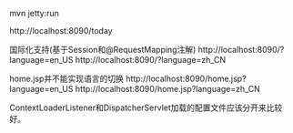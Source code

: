 mvn jetty:run

http://localhost:8090/today

国际化支持(基于Session和@RequestMapping注解)
http://localhost:8090/?language=en_US
http://localhost:8090/?language=zh_CN

home.jsp并不能实现语言的切换
http://localhost:8090/home.jsp?language=en_US
http://localhost:8090/home.jsp?language=zh_CN

ContextLoaderListener和DispatcherServlet加载的配置文件应该分开来比较好。